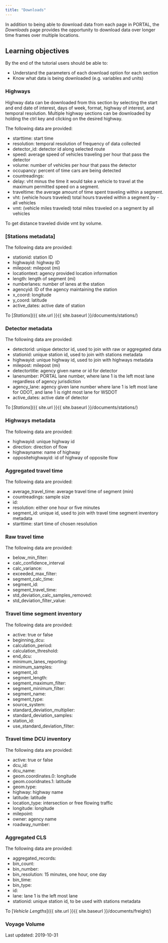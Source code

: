 ```yaml
---
title: "Downloads"
---
```

In addition to being able to download data from each page in PORTAL, the _Downloads_ page provides the opportunity to download data over longer time frames over multiple locations.

## Learning objectives
By the end of the tutorial users should be able to:

* Understand the parameters of each download option for each section
* Know what data is being downloaded (e.g. variables and units)

### Highways
Highway data can be downloaded from this section by selecting the start and end date of interest, days of week, format, highway of interest, and temporal resolution. Multiple highway sections can be downloaded by holding the ctrl key and clicking on the desired highway.

The following data are provided:
- starttime: start time
- resolution: temporal resolution of frequency of data collected
- detector_id: detector id along selected route
- speed: average speed of vehicles traveling per hour that pass the detector
- volume: number of vehicles per hour that pass the detector
- occupancy: percent of time cars are being detected
- countreadings:
- delay: vht minus the time it would take a vehicle to travel at the maximum permitted speed on a segment.
- traveltime: the average amount of time spent traveling within a segment.
- vht: (vehicle hours traveled) total hours traveled within a segment by - all vehicles
- vmt: (vehicle miles traveled) total miles traveled on a segment by all vehicles

To get distance traveled divide vmt by volume.

### [Stations metadata]

The following data are provided:
- stationid: station ID
- highwayid: highway ID
- milepost: milepost (mi)
- locationtext: agency provided location information
- length: length of segment (mi)
- numberlanes: number of lanes at the station
- agencyid: ID of the agency maintaining the station
- x_coord: longitude
- y_coord: latitude
- active_dates: active date of station

To [_Stations_]({{ site.url }}{{ site.baseurl }}/documents/stations/)

### Detector metadata

The following data are provided:
- detectorid: unique detector id, used to join with raw or aggregated data
- stationid: unique station id, used to join with stations metadata
- highwayid: unique highway id, used to join with highways metadata
- milepost: milepost (mi)
- detectortitle: agency given name or id for detector
- lanenumber: PORTAL lane number, where lane 1 is the left most lane regardless of agency jurisdiction
- agency_lane: agency given lane number where lane 1 is left most lane for ODOT, and lane 1 is right most lane for WSDOT
- active_dates: active date of detector

To [_Stations_]({{ site.url }}{{ site.baseurl }}/documents/stations/)

### Highways metadata
The following data are provided:
- highwayid: unique highway id
- direction: direction of flow
- highwayname: name of highway
- oppositehighwayid: id of highway of opposite flow

### Aggregated travel time
The following data are provided:
- average_travel_time: average travel time of segment (min)
- countreadings: sample size
- id:
- resolution: either one hour or five minutes
- segment_id: unique id, used to join with travel time segment inventory metadata
- starttime: start time of chosen resolution

### Raw travel time
The following data are provided:
- below_min_filter:
- calc_confidence_interval
- calc_variance:
- exceeded_max_filter:
- segment_calc_time:
- segment_id:
- segment_travel_time:
- std_deviation_calc_samples_removed:
- std_deviation_filter_value:

### Travel time segment inventory
The following data are provided:
- active: true or false
- beginning_dcu:
- calculation_period:
- calculation_threshold:
- end_dcu:
- minimum_lanes_reporting:
- minimum_samples:
- segment_id:
- segment_length:
- segment_maximum_filter:
- segment_minimum_filter:
- segment_name:
- segment_type:
- source_system:
- standard_deviation_multiplier:
- standard_deviation_samples:
- station_id:
- use_standard_deviation_filter:

### Travel time DCU inventory
The following data are provided:
- active: true or false
- dcu_id:
- dcu_name:
- geom.coordinates.0: longitude
- geom.cooridnates.1: latitude
- geom.type:
- highway: highway name
- latitude: latitude
- location_type: intersection or free flowing traffic
- longitude: longitude
- milepoint:
- owner: agency name
- roadway_number:

### Aggregated CLS
The following data are provided:
- aggregated_records:
- bin_count:
- bin_number:
- bin_resolution: 15 minutes, one hour, one day
- bin_time:
- bin_type:
- id:
- lane: lane 1 is the left most lane
- stationid: unique station id, to be used with stations metadata

To [_Vehicle Lengths_]({{ site.url }}{{ site.baseurl }}/documents/freight/)

### Voyage Volume

Last updated: 2019-10-31
